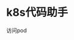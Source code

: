 # k8s代码助手

<a herf="https://github.com/freealist/k8s-code-assistant/blob/main/curlpod.yaml">访问pod</a>
